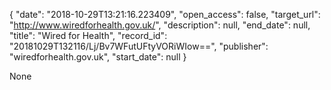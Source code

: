 {
  "date": "2018-10-29T13:21:16.223409", 
  "open_access": false, 
  "target_url": "http://www.wiredforhealth.gov.uk/", 
  "description": null, 
  "end_date": null, 
  "title": "Wired for Health", 
  "record_id": "20181029T132116/Lj/Bv7WFutUFtyVORiWIow==", 
  "publisher": "wiredforhealth.gov.uk", 
  "start_date": null
}

None